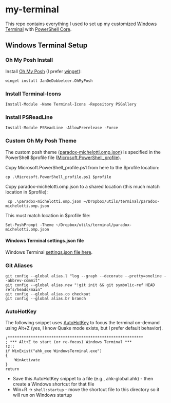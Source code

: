 # my-terminal

This repo contains everything I used to set up my customized [Windows Terminal](https://www.microsoft.com/en-us/p/windows-terminal/9n0dx20hk701?activetab=pivot:overviewtab) with [PowerShell Core](https://docs.microsoft.com/en-us/powershell/scripting/install/installing-powershell-core-on-windows?view=powershell-7).

## Windows Terminal Setup

### Oh My Posh Install

Install [Oh My Posh](https://ohmyposh.dev/) (I prefer [winget](https://ohmyposh.dev/docs/windows)):

`winget install JanDeDobbeleer.OhMyPosh`

### Install Terminal-Icons

`Install-Module -Name Terminal-Icons -Repository PSGallery`

### Install PSReadLine

`Install-Module PSReadLine -AllowPrerelease -Force`

### Custom Oh My Posh Theme

<!-- Locate your PowerShell profile file by running `$profile` at a PowerShell prompt. Note the directory - it will be something like: `C:\Users\<username>\Documents\PowerShell\Microsoft.PowerShell_profile.ps1`. Copy the `PoshThemes` folder (which contains paradox-michelotti.psm1) into this folder - so you'll have something like this:
`C:\Users\<username>\Documents\PowerShell\PoshThemes\paradox-michelotti.psm1`. -->

The custom posh theme ([paradox-michelotti.omp.json](paradox-michelotti.omp.json)) is specified in the PowerShell $profile file ([Microsoft.PowerShell_profile](Microsoft.PowerShell_profile)).

Copy Microsoft.PowerShell_profile.ps1 from here to the $profile location:
```
cp .\Microsoft.PowerShell_profile.ps1 $profile
```

Copy paradox-michelotti.omp.json to a shared location (this much match location in $profile):
```
 cp .\paradox-michelotti.omp.json ~/Dropbox/utils/terminal/paradox-michelotti.omp.json
```

This must match location in $profile file:

`Set-PoshPrompt -Theme ~/Dropbox/utils/terminal/paradox-michelotti.omp.json`



#### Windows Terminal settings.json file

Windows Terminal [settings.json file here](settings.json).

### Git Aliases

```shell
git config --global alias.l "log --graph --decorate --pretty=oneline --abbrev-commit"
git config --global alias.new "!git init && git symbolic-ref HEAD refs/heads/main"
git config --global alias.co checkout
git config --global alias.br branch
```

### AutoHotKey

The following snippet uses [AutoHotKey](https://www.autohotkey.com/) to focus the terminal on-demand using Alt+Z (yes, I know Quake mode exists, but I prefer default behavior).

```shell
;***********************************************************
; *** Alt+Z to start (or re-focus) Windows Terminal ***
!z::
if WinExist("ahk_exe WindowsTerminal.exe")
{
    WinActivate
}
return
```

* Save this AutoHotKey snippet to a file (e.g., ahk-global.ahk) - then create a Windows shortcut for that file
* Win+R -> `shell:startup` - move the shortcut file to this directory so it will run on Windows startup
